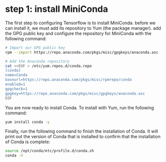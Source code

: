 # step 1: install MiniConda

The first step to configuring Tensorflow is to install MiniConda. before we can install it, we must add its repository to Yum (the package manager). add the GPG public key and configure the repository for MiniConda with the following command:

```bash
# Import our GPG public key
rpm --import https://repo.anaconda.com/pkgs/misc/gpgkeys/anaconda.asc

# Add the Anaconda repository
cat <<EOF > /etc/yum.repos.d/conda.repo
[conda]
name=Conda
baseurl=https://repo.anaconda.com/pkgs/misc/rpmrepo/conda
enabled=1
gpgcheck=1
gpgkey=https://repo.anaconda.com/pkgs/misc/gpgkeys/anaconda.asc
EOF
```

You are now ready to install Conda. To install with Yum, run the following command:

```bash
yum install conda -y
```

Finally, run the following command to finish the installation of Conda. It will print out the version of Conda that is installed to confirm that the installation of Conda is complete:
```bash
source /opt/conda/etc/profile.d/conda.sh
conda -V
```
